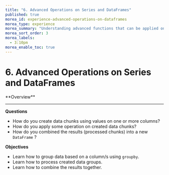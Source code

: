 ```yaml
---
title: "6. Advanced Operations on Series and DataFrames"
published: true
morea_id: experience-advanced-operations-on-dataframes
morea_type: experience
morea_summary: "Understanding advanced functions that can be applied on Series and DataFrames like groupby"
morea_sort_order: 3
morea_labels:
  - 3:10pm
morea_enable_toc: true
---
```


# 6. Advanced Operations on Series and DataFrames

<div class="alert alert-success mt-3" role="alert" markdown="1">
<i class="fa-solid fa-globe fa-xl"></i> **Overview**
<hr/>

**Questions**
* How do you create data chunks using values on one or more columns?
* How do you apply some operation on created data chunks?
* How do you combined the results (processed chunks) into a new `DataFrame` ?

**Objectives**
* Learn how to group data based on a column/s using `groupby`.
* Learn how to process created data groups.
* Learn how to combine the results together.

</div>

<!-- [![Binder](https://mybinder.org/badge_logo.svg)](https://mybinder.org/v2/gh/CI-TRACS/Data_Wrangling_with_Computational_Notebooks/HEAD) -->
